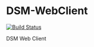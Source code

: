 # DSM-WebClient
[![Build Status](http://dsm.alia-space.com:8080/job/DSM-WebClient/job/main/badge/icon)](http://dsm.alia-space.com:8080/job/DSM-WebClient/job/main/)

DSM Web Client
